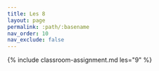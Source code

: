 ```yaml
---
title: Les 8
layout: page
permalink: :path/:basename
nav_order: 10
nav_exclude: false
---
```


{% include classroom-assignment.md les="9" %}





